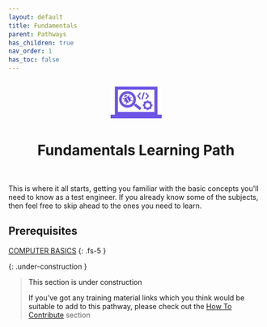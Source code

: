 ```yaml
---
layout: default
title: Fundamentals
parent: Pathways
has_children: true
nav_order: 1
has_toc: false
---
```


<p align="center" style="font-size:200%"><img src="/docs/assets/images/IconPathFundamentals.png" alt="Fundamentals learning path icon"></p>
<h1 align="center">Fundamentals Learning Path</h1>
<br>

This is where it all starts, getting you familiar with the basic concepts you'll need to know as a test engineer.
If you already know some of the subjects, then feel free to skip ahead to the ones you need to learn.

## Prerequisites

<i class="fa-solid fa-book-open"></i>  <a href="./computer_basics.html">COMPUTER BASICS<a/>
{: .fs-5 }

{: .under-construction }
> This section is under construction
> 
> If you've got any training material links which you think would be suitable to add to this pathway, please check out the [How To Contribute](../../how-to-contribute.html) section
